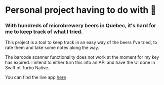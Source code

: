 # Personal project having to do with 🍻

### With hundreds of microbrewery beers in Quebec, it's hard for me to keep track of what I tried.

This project is a tool to keep track in an easy way of the beers I've tried, to rate them and take some notes along the way.

The barcode scanner functionality does not work at the moment for my key has expired. I intend to either turn this into an API and have the UI done in Swift ot Turbo Native.

You can find the live app [here](https://hopscan.herokuapp.com/)
